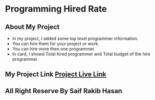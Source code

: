 # Programming Hired Rate

## About My Project
- In my project, I added some top level programmer information.
- You can hire them for your project or work.
- You can hire more then one programmer.
- In card, I showd Total hired programmer and Total budget of the hire programmer.

## My Project Link [Project Live Link](https://programmer-hire-saif.netlify.app/)

## All Right Reserve By Saif Rakib Hasan
